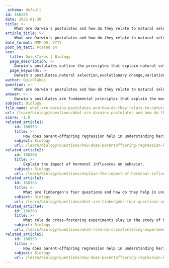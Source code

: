 ```yaml
---
_schema: default
id: 166355
date: 2025-01-30
title: >-
    What are Darwin's postulates and how do they relate to natural selection?
article_title: >-
    What are Darwin's postulates and how do they relate to natural selection?
date_format: MMM DD, YYYY
post_on_text: Posted on
seo:
  title: QuickTakes | Biology
  page_description: >-
    Darwin's postulates outline the principles that explain natural selection, emphasizing variation, heritability, overproduction, and differential survival and reproduction as key drivers of evolutionary change.
  page_keywords: >-
    Darwin's postulates,natural selection,evolutionary change,variation,heritability,overproduction,differential survival and reproduction,adaptive evolution,mechanism of natural selection
author: QuickTakes
question: >-
    What are Darwin's postulates and how do they relate to natural selection?
answer: >-
    Darwin's postulates are fundamental principles that explain the mechanism of natural selection, which is a key driver of evolutionary change. These postulates outline how certain traits become more or less common in a population over generations. Here are the four main postulates:\n\n1. **Variation**: Within any given population, individuals exhibit differences in their traits. This variation can manifest in physical characteristics, behaviors, or physiological traits. For example, in a population of birds, some may have longer beaks than others. This variation is crucial because it provides the raw material for natural selection to act upon.\n\n2. **Heritability**: Some of the variations in traits are heritable, meaning they can be passed from parents to offspring. This heritability is essential for the traits that confer advantages to be transmitted through generations. If a trait is beneficial for survival and reproduction, it is more likely to be passed on to the next generation.\n\n3. **Overproduction**: Most species tend to produce more offspring than can survive to adulthood. This overproduction leads to competition for resources, as not all individuals will survive to reproduce. The struggle for existence means that only those individuals with advantageous traits are more likely to survive and reproduce.\n\n4. **Differential Survival and Reproduction**: Individuals with traits that confer advantages in their environment are more likely to survive and reproduce than those without such traits. This leads to a gradual change in the population, as advantageous traits become more common over generations.\n\nThe significance of these postulates lies in their explanation of how natural selection operates. They illustrate that natural selection is not a random process; rather, it is a systematic mechanism that favors the survival and reproduction of individuals with advantageous traits. This process leads to adaptation, where populations become better suited to their environments over time.\n\nIn summary, Darwin's postulates provide a framework for understanding how variation, heritability, overproduction, and differential survival and reproduction contribute to the evolutionary process through natural selection.
subject: Biology
file_name: what-are-darwins-postulates-and-how-do-they-relate-to-natural-selection.md
url: /learn/biology/questions/what-are-darwins-postulates-and-how-do-they-relate-to-natural-selection
score: -1.0
related_article1:
    id: 166359
    title: >-
        How does parent-offspring regression help in understanding heritability?
    subject: Biology
    url: /learn/biology/questions/how-does-parentoffspring-regression-help-in-understanding-heritability
related_article2:
    id: 166368
    title: >-
        Explain the impact of hormonal influences on behavior.
    subject: Biology
    url: /learn/biology/questions/explain-the-impact-of-hormonal-influences-on-behavior
related_article3:
    id: 166353
    title: >-
        What are Tinbergen's four questions and how do they help in understanding animal behavior?
    subject: Biology
    url: /learn/biology/questions/what-are-tinbergens-four-questions-and-how-do-they-help-in-understanding-animal-behavior
related_article4:
    id: 166360
    title: >-
        What role do cross-fostering experiments play in the study of heritability?
    subject: Biology
    url: /learn/biology/questions/what-role-do-crossfostering-experiments-play-in-the-study-of-heritability
related_article5:
    id: 166359
    title: >-
        How does parent-offspring regression help in understanding heritability?
    subject: Biology
    url: /learn/biology/questions/how-does-parentoffspring-regression-help-in-understanding-heritability
---
```


&nbsp;